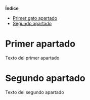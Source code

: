 **Índice**   
- [Primer gato apartado](#'Primer_apartado')
- [Segundo apartado](#id2)




# Primer apartado<a name="Primer_apartado"></a>
Texto del primer apartado
# Segundo apartado<a name="id2"></a>
Texto del segundo apartado

